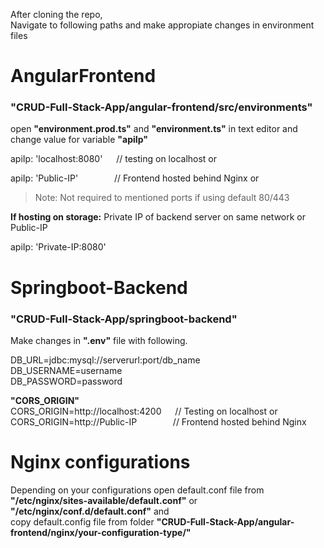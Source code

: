 After cloning the repo,  
Navigate to following paths and make appropiate changes in environment files

# AngularFrontend

### "CRUD-Full-Stack-App/angular-frontend/src/environments"

open **"environment.prod.ts"** and **"environment.ts"** in text editor and change value for variable **"apiIp"**

apiIp: 'localhost:8080'         &emsp; // testing on localhost or  

apiIp: 'Public-IP'        &emsp; &emsp; &emsp; // Frontend hosted behind Nginx or  

> Note: Not required to mentioned ports if using default 80/443

**If hosting on storage:** Private IP of backend server on same network or Public-IP

apiIp: 'Private-IP:8080'


# Springboot-Backend

### "CRUD-Full-Stack-App/springboot-backend"

Make changes in **".env"** file with following.

DB_URL=jdbc:mysql://serverurl:port/db_name  
DB_USERNAME=username  
DB_PASSWORD=password  

**"CORS_ORIGIN"**  
CORS_ORIGIN=http://localhost:4200         &emsp; // Testing on localhost or   
CORS_ORIGIN=http://Public-IP         &emsp; &emsp; &emsp;  // Frontend hosted behind Nginx

# Nginx configurations

Depending on your configurations open default.conf file from **"/etc/nginx/sites-available/default.conf"** or  
**"/etc/nginx/conf.d/default.conf"** and  
copy default.config file from folder **"CRUD-Full-Stack-App/angular-frontend/nginx/your-configuration-type/"**

